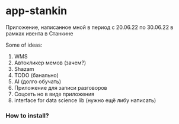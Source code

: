 # app-stankin
Приложение, написанное мной в период с 20.06.22 по 30.06.22 в рамках ивента в Станкине

Some of ideas:
1. WMS
2. Автокликер мемов (зачем?)
3. Shazam 
4. TODO (банально)
5. AI (долго обучать)
6. Приложение для записи разговоров
7. Соцсеть но в виде приложения
8. interface for data science lib (нужно ещё либу написать)

### How to install?
